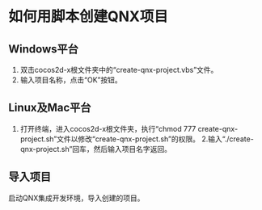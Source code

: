 # 如何用脚本创建QNX项目

## Windows平台

1. 双击cocos2d-x根文件夹中的“create-qnx-project.vbs”文件。
2. 输入项目名称，点击“OK”按钮。

## Linux及Mac平台

1. 打开终端，进入cocos2d-x根文件夹，执行“chmod 777 create-qnx-project.sh”文件以修改“create-qnx-project.sh”的权限。
2.输入“./create-qnx-project.sh”回车，然后输入项目名字返回。

## 导入项目

启动QNX集成开发环境，导入创建的项目。